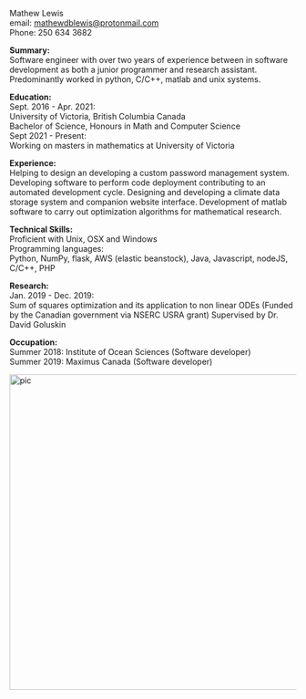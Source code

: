 Mathew Lewis  
email: mathewdblewis@protonmail.com  
Phone: 250 634 3682  

**Summary:**  
Software engineer with over two years of experience between in software development as both a junior programmer and research assistant. Predominantly worked in python, C/C++, matlab and unix systems.

**Education:**  
Sept. 2016 - Apr. 2021:  
University of Victoria, British Columbia Canada  
Bachelor of Science, Honours in Math and Computer Science  
Sept 2021 - Present:  
Working on masters in mathematics at University of Victoria  

**Experience:**  
Helping to design an developing a custom password management system. Developing software to perform code deployment contributing to an automated development cycle. Designing and developing a climate data storage system and companion website interface. Development of matlab software to carry out optimization algorithms for mathematical research.

**Technical Skills:**  
Proficient with Unix, OSX and Windows  
Programming languages:  
Python, NumPy, flask, AWS (elastic beanstock), Java, Javascript, nodeJS, C/C++, PHP  

**Research:**  
Jan. 2019 - Dec. 2019:  
Sum of squares optimization and its application to non linear ODEs (Funded by the Canadian government via NSERC USRA grant) Supervised by Dr. David Goluskin  

**Occupation:**  
Summer 2018: Institute of Ocean Sciences (Software developer)  
Summer 2019: Maximus Canada (Software developer)  





<img width="553" alt="pic" src="https://user-images.githubusercontent.com/40349774/135730773-abc71c8f-cc24-49d0-ac2f-5215ec449916.png">










